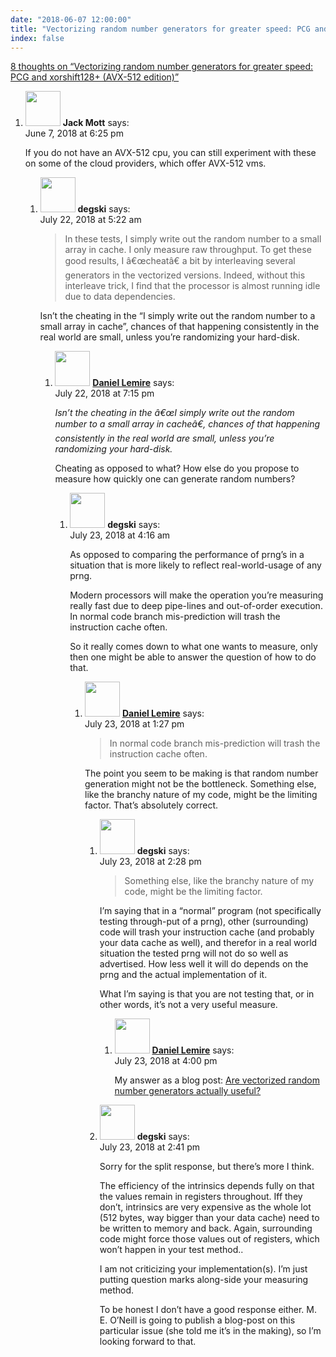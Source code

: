 ```yaml
---
date: "2018-06-07 12:00:00"
title: "Vectorizing random number generators for greater speed: PCG and xorshift128+ (AVX-512 edition)"
index: false
---
```


[8 thoughts on &ldquo;Vectorizing random number generators for greater speed: PCG and xorshift128+ (AVX-512 edition)&rdquo;](/lemire/blog/2018/06-07-vectorizing-random-number-generators-for-greater-speed-pcg-and-xorshift128-avx-512-edition)

<ol class="comment-list">
<li id="comment-307319" class="comment even thread-even depth-1 parent">
<div class="comment-author vcard">
<img alt src="https://secure.gravatar.com/avatar/8c3c60c04ebf3c327f495e18f4cad645?s=56&#038;d=mm&#038;r=g" srcset="https://secure.gravatar.com/avatar/8c3c60c04ebf3c327f495e18f4cad645?s=112&#038;d=mm&#038;r=g 2x" class="avatar avatar-56 photo" height="56" width="56" decoding="async" /> <b class="fn">Jack Mott</b> <span class="says">says:</span> </div>
<div class="comment-metadata"><time datetime="2018-06-07T18:25:30+00:00">June 7, 2018 at 6:25 pm</time></a> </div>
<div class="comment-content">
<p>If you do not have an AVX-512 cpu, you can still experiment with these on some of the cloud providers, which offer AVX-512 vms.</p>
</div>
<ol class="children">
<li id="comment-320320" class="comment odd alt depth-2 parent">
<div class="comment-author vcard">
<img alt src="https://secure.gravatar.com/avatar/0e1ea3874530809f31d47b3930a261dd?s=56&#038;d=mm&#038;r=g" srcset="https://secure.gravatar.com/avatar/0e1ea3874530809f31d47b3930a261dd?s=112&#038;d=mm&#038;r=g 2x" class="avatar avatar-56 photo" height="56" width="56" decoding="async" /> <b class="fn">degski</b> <span class="says">says:</span> </div>
<div class="comment-metadata"><time datetime="2018-07-22T05:22:52+00:00">July 22, 2018 at 5:22 am</time></a> </div>
<div class="comment-content">
<blockquote><p>
In these tests, I simply write out the random number to a small array in cache. I only measure raw throughput. To get these good results, I â€œcheatâ€ a bit by interleaving several generators in the vectorized versions. Indeed, without this interleave trick, I find that the processor is almost running idle due to data dependencies.
</p></blockquote>
<p>Isn&rsquo;t the cheating in the &ldquo;I simply write out the random number to a small array in cache&rdquo;, chances of that happening consistently in the real world are small, unless you&rsquo;re randomizing your hard-disk.</p>
</div>
<ol class="children">
<li id="comment-320417" class="comment byuser comment-author-lemire bypostauthor even depth-3 parent">
<div class="comment-author vcard">
<img alt src="https://secure.gravatar.com/avatar/2ca999bef9535950f5b84281a4dab006?s=56&#038;d=mm&#038;r=g" srcset="https://secure.gravatar.com/avatar/2ca999bef9535950f5b84281a4dab006?s=112&#038;d=mm&#038;r=g 2x" class="avatar avatar-56 photo" height="56" width="56" loading="lazy" decoding="async" /> <b class="fn"><a href="https://lemire.me/en/" class="url" rel="ugc">Daniel Lemire</a></b> <span class="says">says:</span> </div>
<div class="comment-metadata"><time datetime="2018-07-22T19:15:21+00:00">July 22, 2018 at 7:15 pm</time></a> </div>
<div class="comment-content">
<p><em>Isn&rsquo;t the cheating in the â€œI simply write out the random number to a small array in cacheâ€, chances of that happening consistently in the real world are small, unless you&rsquo;re randomizing your hard-disk.</em></p>
<p>Cheating as opposed to what? How else do you propose to measure how quickly one can generate random numbers?</p>
</div>
<ol class="children">
<li id="comment-320510" class="comment odd alt depth-4 parent">
<div class="comment-author vcard">
<img alt src="https://secure.gravatar.com/avatar/0e1ea3874530809f31d47b3930a261dd?s=56&#038;d=mm&#038;r=g" srcset="https://secure.gravatar.com/avatar/0e1ea3874530809f31d47b3930a261dd?s=112&#038;d=mm&#038;r=g 2x" class="avatar avatar-56 photo" height="56" width="56" loading="lazy" decoding="async" /> <b class="fn">degski</b> <span class="says">says:</span> </div>
<div class="comment-metadata"><time datetime="2018-07-23T04:16:12+00:00">July 23, 2018 at 4:16 am</time></a> </div>
<div class="comment-content">
<p>As opposed to comparing the performance of prng&rsquo;s in a situation that is more likely to reflect real-world-usage of any prng.</p>
<p>Modern processors will make the operation you&rsquo;re measuring really fast due to deep pipe-lines and out-of-order execution. In normal code branch mis-prediction will trash the instruction cache often.</p>
<p>So it really comes down to what one wants to measure, only then one might be able to answer the question of how to do that.</p>
</div>
<ol class="children">
<li id="comment-320625" class="comment byuser comment-author-lemire bypostauthor even depth-5 parent">
<div class="comment-author vcard">
<img alt src="https://secure.gravatar.com/avatar/2ca999bef9535950f5b84281a4dab006?s=56&#038;d=mm&#038;r=g" srcset="https://secure.gravatar.com/avatar/2ca999bef9535950f5b84281a4dab006?s=112&#038;d=mm&#038;r=g 2x" class="avatar avatar-56 photo" height="56" width="56" loading="lazy" decoding="async" /> <b class="fn"><a href="https://lemire.me/en/" class="url" rel="ugc">Daniel Lemire</a></b> <span class="says">says:</span> </div>
<div class="comment-metadata"><time datetime="2018-07-23T13:27:54+00:00">July 23, 2018 at 1:27 pm</time></a> </div>
<div class="comment-content">
<blockquote>
<p>In normal code branch mis-prediction will trash the instruction cache often.</p>
</blockquote>
<p>The point you seem to be making is that random number generation might not be the bottleneck. Something else, like the branchy nature of my code, might be the limiting factor. That&rsquo;s absolutely correct.</p>
</div>
<ol class="children">
<li id="comment-320656" class="comment odd alt depth-6 parent">
<div class="comment-author vcard">
<img alt src="https://secure.gravatar.com/avatar/0e1ea3874530809f31d47b3930a261dd?s=56&#038;d=mm&#038;r=g" srcset="https://secure.gravatar.com/avatar/0e1ea3874530809f31d47b3930a261dd?s=112&#038;d=mm&#038;r=g 2x" class="avatar avatar-56 photo" height="56" width="56" loading="lazy" decoding="async" /> <b class="fn">degski</b> <span class="says">says:</span> </div>
<div class="comment-metadata"><time datetime="2018-07-23T14:28:53+00:00">July 23, 2018 at 2:28 pm</time></a> </div>
<div class="comment-content">
<blockquote><p>
Something else, like the branchy nature of my code, might be the limiting factor.
</p></blockquote>
<p>I&rsquo;m saying that in a &ldquo;normal&rdquo; program (not specifically testing through-put of a prng), other (surrounding) code will trash your instruction cache (and probably your data cache as well), and therefor in a real world situation the tested prng will not do so well as advertised. How less well it will do depends on the prng and the actual implementation of it.</p>
<p>What I&rsquo;m saying is that you are not testing that, or in other words, it&rsquo;s not a very useful measure.</p>
</div>
<ol class="children">
<li id="comment-320688" class="comment byuser comment-author-lemire bypostauthor even depth-7">
<div class="comment-author vcard">
<img alt src="https://secure.gravatar.com/avatar/2ca999bef9535950f5b84281a4dab006?s=56&#038;d=mm&#038;r=g" srcset="https://secure.gravatar.com/avatar/2ca999bef9535950f5b84281a4dab006?s=112&#038;d=mm&#038;r=g 2x" class="avatar avatar-56 photo" height="56" width="56" loading="lazy" decoding="async" /> <b class="fn"><a href="https://lemire.me/en/" class="url" rel="ugc">Daniel Lemire</a></b> <span class="says">says:</span> </div>
<div class="comment-metadata"><time datetime="2018-07-23T16:00:10+00:00">July 23, 2018 at 4:00 pm</time></a> </div>
<div class="comment-content">
<p>My answer as a blog post: <a href="https://lemire.me/blog/2018/07/23/are-vectorized-random-number-generators-actually-useful/">Are vectorized random number generators actually useful?</a></p>
</div>
</li>
</ol>
</li>
<li id="comment-320664" class="comment odd alt depth-6">
<div class="comment-author vcard">
<img alt src="https://secure.gravatar.com/avatar/0e1ea3874530809f31d47b3930a261dd?s=56&#038;d=mm&#038;r=g" srcset="https://secure.gravatar.com/avatar/0e1ea3874530809f31d47b3930a261dd?s=112&#038;d=mm&#038;r=g 2x" class="avatar avatar-56 photo" height="56" width="56" loading="lazy" decoding="async" /> <b class="fn">degski</b> <span class="says">says:</span> </div>
<div class="comment-metadata"><time datetime="2018-07-23T14:41:39+00:00">July 23, 2018 at 2:41 pm</time></a> </div>
<div class="comment-content">
<p>Sorry for the split response, but there&rsquo;s more I think.</p>
<p>The efficiency of the intrinsics depends fully on that the values remain in registers throughout. Iff they don&rsquo;t, intrinsics are very expensive as the whole lot (512 bytes, way bigger than your data cache) need to be written to memory and back. Again, surrounding code might force those values out of registers, which won&rsquo;t happen in your test method..</p>
<p>I am not criticizing your implementation(s). I&rsquo;m just putting question marks along-side your measuring method.</p>
<p>To be honest I don&rsquo;t have a good response either. M. E. O&rsquo;Neill is going to publish a blog-post on this particular issue (she told me it&rsquo;s in the making), so I&rsquo;m looking forward to that.</p>
</div>
</li>
</ol>
</li>
</ol>
</li>
</ol>
</li>
</ol>
</li>
</ol>
</li>
</ol>
